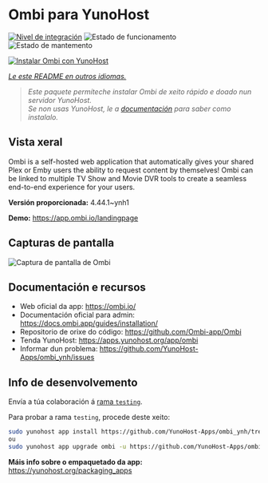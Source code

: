<!--
NOTA: Este README foi creado automáticamente por <https://github.com/YunoHost/apps/tree/master/tools/readme_generator>
NON debe editarse manualmente.
-->

# Ombi para YunoHost

[![Nivel de integración](https://dash.yunohost.org/integration/ombi.svg)](https://ci-apps.yunohost.org/ci/apps/ombi/) ![Estado de funcionamento](https://ci-apps.yunohost.org/ci/badges/ombi.status.svg) ![Estado de mantemento](https://ci-apps.yunohost.org/ci/badges/ombi.maintain.svg)

[![Instalar Ombi con YunoHost](https://install-app.yunohost.org/install-with-yunohost.svg)](https://install-app.yunohost.org/?app=ombi)

*[Le este README en outros idiomas.](./ALL_README.md)*

> *Este paquete permíteche instalar Ombi de xeito rápido e doado nun servidor YunoHost.*  
> *Se non usas YunoHost, le a [documentación](https://yunohost.org/install) para saber como instalalo.*

## Vista xeral

Ombi is a self-hosted web application that automatically gives your shared Plex or Emby users the ability to request content by themselves! Ombi can be linked to multiple TV Show and Movie DVR tools to create a seamless end-to-end experience for your users.


**Versión proporcionada:** 4.44.1~ynh1

**Demo:** <https://app.ombi.io/landingpage>

## Capturas de pantalla

![Captura de pantalla de Ombi](./doc/screenshots/screenshot.png)

## Documentación e recursos

- Web oficial da app: <https://ombi.io/>
- Documentación oficial para admin: <https://docs.ombi.app/guides/installation/>
- Repositorio de orixe do código: <https://github.com/Ombi-app/Ombi>
- Tenda YunoHost: <https://apps.yunohost.org/app/ombi>
- Informar dun problema: <https://github.com/YunoHost-Apps/ombi_ynh/issues>

## Info de desenvolvemento

Envía a túa colaboración á [rama `testing`](https://github.com/YunoHost-Apps/ombi_ynh/tree/testing).

Para probar a rama `testing`, procede deste xeito:

```bash
sudo yunohost app install https://github.com/YunoHost-Apps/ombi_ynh/tree/testing --debug
ou
sudo yunohost app upgrade ombi -u https://github.com/YunoHost-Apps/ombi_ynh/tree/testing --debug
```

**Máis info sobre o empaquetado da app:** <https://yunohost.org/packaging_apps>
